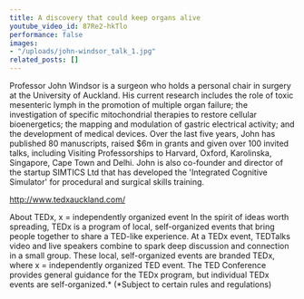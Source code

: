 ```yaml
---
title: A discovery that could keep organs alive
youtube_video_id: 87Re2-hkTlo
performance: false
images:
- "/uploads/john-windsor_talk_1.jpg"
related_posts: []
---
```


Professor John Windsor is a surgeon who holds a personal chair in surgery at the University of Auckland. His current research includes the role of toxic mesenteric lymph in the promotion of multiple organ failure; the investigation of specific mitochondrial therapies to restore cellular bioenergetics; the mapping and modulation of gastric electrical activity; and the development of medical devices. Over the last five years, John has published 80 manuscripts, raised $6m in grants and given over 100 invited talks, including Visiting Professorships to Harvard, Oxford, Karolinska, Singapore, Cape Town and Delhi. John is also co-founder and director of the startup SIMTICS Ltd that has developed the 'Integrated Cognitive Simulator' for procedural and surgical skills training.

http://www.tedxauckland.com/

About TEDx, x = independently organized event
In the spirit of ideas worth spreading, TEDx is a program of local, self-organized events that bring people together to share a TED-like experience. At a TEDx event, TEDTalks video and live speakers combine to spark deep discussion and connection in a small group. These local, self-organized events are branded TEDx, where x = independently organized TED event. The TED Conference provides general guidance for the TEDx program, but individual TEDx events are self-organized.* (*Subject to certain rules and regulations)
